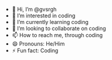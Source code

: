 - 👋 Hi, I’m @gvsrgh
- 👀 I’m interested in coding
- 🌱 I’m currently learning coding
- 💞️ I’m looking to collaborate on coding
- 📫 How to reach me, through coding
- 😄 Pronouns: He/Him
- ⚡ Fun fact: Coding

<!---
gvsrgh/gvsrgh is a ✨ special ✨ repository because its `README.md` (this file) appears on your GitHub profile.
You can click the Preview link to take a look at your changes.
--->
